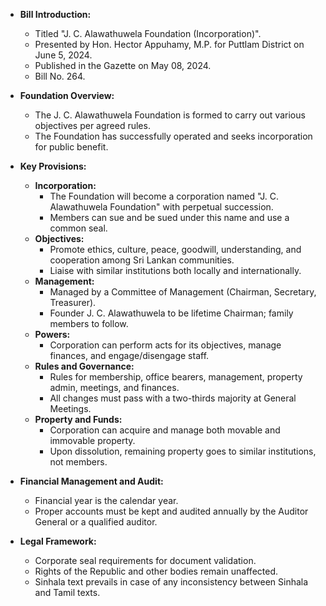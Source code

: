 - **Bill Introduction:**
  - Titled "J. C. Alawathuwela Foundation (Incorporation)".
  - Presented by Hon. Hector Appuhamy, M.P. for Puttlam District on June 5, 2024. 
  - Published in the Gazette on May 08, 2024. 
  - Bill No. 264.

- **Foundation Overview:**
  - The J. C. Alawathuwela Foundation is formed to carry out various objectives per agreed rules.
  - The Foundation has successfully operated and seeks incorporation for public benefit.

- **Key Provisions:**
  - **Incorporation:** 
    - The Foundation will become a corporation named "J. C. Alawathuwela Foundation" with perpetual succession.
    - Members can sue and be sued under this name and use a common seal.
  - **Objectives:** 
    - Promote ethics, culture, peace, goodwill, understanding, and cooperation among Sri Lankan communities.
    - Liaise with similar institutions both locally and internationally.
  - **Management:** 
    - Managed by a Committee of Management (Chairman, Secretary, Treasurer).
    - Founder J. C. Alawathuwela to be lifetime Chairman; family members to follow.
  - **Powers:** 
    - Corporation can perform acts for its objectives, manage finances, and engage/disengage staff.
  - **Rules and Governance:** 
    - Rules for membership, office bearers, management, property admin, meetings, and finances.
    - All changes must pass with a two-thirds majority at General Meetings.
  - **Property and Funds:**
    - Corporation can acquire and manage both movable and immovable property.
    - Upon dissolution, remaining property goes to similar institutions, not members.

- **Financial Management and Audit:**
  - Financial year is the calendar year.
  - Proper accounts must be kept and audited annually by the Auditor General or a qualified auditor.

- **Legal Framework:**
  - Corporate seal requirements for document validation.
  - Rights of the Republic and other bodies remain unaffected.
  - Sinhala text prevails in case of any inconsistency between Sinhala and Tamil texts.